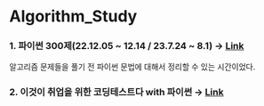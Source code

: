 # Algorithm_Study

### 1. 파이썬 300제(22.12.05 ~ 12.14 / 23.7.24 ~ 8.1) → [Link](https://github.com/soy53/Algorithm/tree/main/Python_300)
알고리즘 문제들을 풀기 전 파이썬 문법에 대해서 정리할 수 있는 시간이었다.

### 2. 이것이 취업을 위한 코딩테스트다 with 파이썬 → [Link](https://github.com/soy53/Algorithm/tree/main/test)

